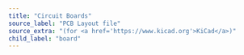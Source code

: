 ```yaml
---
title: "Circuit Boards"
source_label: "PCB Layout file"
source_extra: "(for <a href='https://www.kicad.org'>KiCad</a>)"
child_label: "board"
---
```

